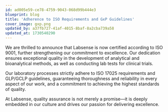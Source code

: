 ```yaml
---
id: ad005e59-ce78-4759-9043-068d99b444e3
blueprint: blog
title: 'Adherence to ISO Requirements and GxP Guidelines'
cover_image: gxp.png
updated_by: a37fb727-41af-4015-8baf-8a2cba739a58
updated_at: 1730540290
---
```

We are thrilled to announce that Labsense is now certified according to ISO 9001, further strengthening our commitment to excellence. Our dedication ensures exceptional quality in the development of analytical and bioanalytical methods, as well as conducting lab tests for clinical trials.

Our laboratory processes strictly adhere to ISO 17025 requirements and GLP/GCLP guidelines, guaranteeing thoroughness and reliability in every aspect of our work, and a commitment to achieving the highest standards of quality.

At Labsense, quality assurance is not merely a promise—it is deeply embedded in our culture and drives our passion for delivering excellence.
